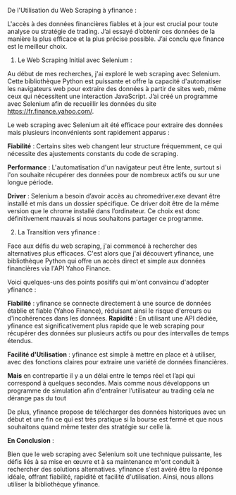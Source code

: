 ﻿De l'Utilisation du Web Scraping à yfinance :

L'accès à des données financières fiables et à jour est crucial pour toute analyse ou stratégie de trading. J’ai essayé d’obtenir ces données de la manière la plus efficace et la plus précise possible. J’ai conclu que finance est le meilleur choix.

1. Le Web Scraping Initial avec Selenium :

Au début de mes recherches, j'ai exploré le web scraping avec Selenium. Cette bibliothèque Python est puissante et offre la capacité d'automatiser les navigateurs web pour extraire des données à partir de sites web, même ceux qui nécessitent une interaction JavaScript. J’ai créé un programme avec Selenium afin de recueillir les données du site https://fr.finance.yahoo.com/.

Le web scraping avec Selenium ait été efficace pour extraire des données mais plusieurs inconvénients sont rapidement apparus :

**Fiabilité** : Certains sites web changent leur structure fréquemment, ce qui nécessite des ajustements constants du code de scraping.

**Performance** : L'automatisation d'un navigateur peut être lente, surtout si l'on souhaite récupérer des données pour de nombreux actifs ou sur une longue période.

**Driver** : Selenium a besoin d’avoir accès au chromedriver.exe devant être installé et mis dans un dossier spécifique. Ce driver doit être de la même version que le chrome installé dans l’ordinateur. Ce choix est donc définitivement mauvais si nous souhaitons partager ce programme.

2. La Transition vers yfinance :

Face aux défis du web scraping, j'ai commencé à rechercher des alternatives plus efficaces. C'est alors que j'ai découvert yfinance, une bibliothèque Python qui offre un accès direct et simple aux données financières via l'API Yahoo Finance.

Voici quelques-uns des points positifs qui m'ont convaincu d'adopter yfinance :

**Fiabilité** : yfinance se connecte directement à une source de données établie et fiable (Yahoo Finance), réduisant ainsi le risque d'erreurs ou d'incohérences dans les données. **Rapidité** : En utilisant une API dédiée, yfinance est significativement plus rapide que le web scraping pour récupérer des données sur plusieurs actifs ou pour des intervalles de temps étendus.

**Facilité d'Utilisation** : yfinance est simple à mettre en place et à utiliser, avec des fonctions claires pour extraire une variété de données financières.

**Mais** en contrepartie il y a un délai entre le temps réel et l’api qui correspond à quelques secondes. Mais comme nous développons un programme de simulation afin d'entraîner l’utilisateur au trading cela ne dérange pas du tout

De plus, yfinance propose de télécharger des données historiques avec un début et une fin ce qui est très pratique si la bourse est fermé et que nous souhaitons quand même tester des stratégie sur celle là.

**En Conclusion** :

Bien que le web scraping avec Selenium soit une technique puissante, les défis liés à sa mise en œuvre et à sa maintenance m'ont conduit à rechercher des solutions alternatives. yfinance s'est avéré être la réponse idéale, offrant fiabilité, rapidité et facilité d'utilisation. Ainsi, nous allons utiliser la bibliothèque yfinance.
